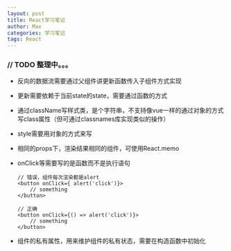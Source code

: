 ```yaml
---
layout: post
title: React学习笔记
author: Max
categories: 学习笔记
tags: React
---
```


### // TODO 整理中。。。

- 反向的数据流需要通过父组件讲更新函数传入子组件方式实现
- 更新需要依赖于当前state的state，需要通过函数的方式
- 通过className写样式类，是个字符串，不支持像vue一样的通过对象的方式写class属性（但可通过classnames库实现类似的操作）
- style需要用对象的方式来写
- 相同的props下，渲染结果相同的组件，可使用React.memo

- onClick等需要写的是函数而不是执行语句

  ```react
  // 错误，组件每次渲染都是alert
  <button onClick={	alert('click')}>
      // something
  </button>
  
  // 正确
  <button onClick={() => alert('click')}>
      // something
  </button>
  ```

- 组件的私有属性，用来维护组件的私有状态，需要在构造函数中初始化






